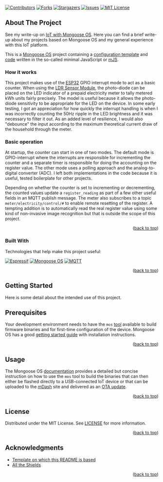 <a name="readme-top"></a>

[![Contributors][contributors-shield]][contributors-url]
[![Forks][forks-shield]][forks-url]
[![Stargazers][stars-shield]][stars-url]
[![Issues][issues-shield]][issues-url]
[![MIT License][license-shield]][license-url]

## About The Project

See my write-up on [IoT with Mongoose OS](https://tailucas.github.io/update/2023/06/07/iot-with-mongoose-os.html). Here you can find a brief write-up about my projects based on Mongoose OS and my general experience with this IoT platform.

This is a [Mongoose OS][mongoose-url] project containing a [configuration template][app-config-url] and [code][app-script-url] written in the so-called minimal JavaScript or [mJS](https://github.com/cesanta/mjs).

### How it works

This project makes use of the [ESP32][esp-url] GPIO interrupt mode to act as a basic counter. When using the [LDR Sensor Module][instructables-url], the photo-diode can be placed on the LED indicator of a prepaid electricity meter to tally metered kWh units fairly precisely. The model is useful because it allows the photo-diode sensitivity to be appropriate for the LED on the device. In some early testing, I got an appreciation for how quickly the interrupt handling is when I was incorrectly counting the 50Hz ripple in the LED brightness and it was necessary to filter it out. As an added level of resilience, I would also "debounce" the input according to the maximum theoretical current draw of the household through the meter.

### Basic operation

At startup, the counter can start in one of two modes. The default mode is GPIO-interrupt where the interrupts are responsible for incrementing the counter and a separate timer is responsible for doing the accounting on the register value. The other mode uses a polling approach and the analog-to-digital converter (ADC). I left both implementations in the code because it is useful, tested boilerplate for other projects.

Depending on whether the counter is set to incrementing or decrementing, the counted values update a `register_reading` as part of a few other useful fields in an MQTT publish message. The meter also subscribes to a topic `meter/electricity/control/#` to enable remote resetting of the register. A tempting addition is to automatically read the real register value using some kind of non-invasive image recognition but that is outside the scope of this project.

<p align="right">(<a href="#readme-top">back to top</a>)</p>

### Built With

Technologies that help make this project useful:

[![Espressif][esp-shield]][esp-url]
[![Mongoose OS][mongoose-shield]][mongoose-url]
[![MQTT][mqtt-shield]][mqtt-url]

<p align="right">(<a href="#readme-top">back to top</a>)</p>

<!-- GETTING STARTED -->
## Getting Started

Here is some detail about the intended use of this project.

## Prerequisites

Your development environment needs to have the `mos` [tool][mos-tool-url] available to build firmware binaries and for first-time configuration of the device. Mongoose OS has a good [getting started guide][mos-install-url] with installation instructions.

<p align="right">(<a href="#readme-top">back to top</a>)</p>

<!-- USAGE EXAMPLES -->
## Usage

The Mongoose OS [documentation](https://mongoose-os.com/docs/mongoose-os/userguide/build.md) provides a detailed but concise instruction on how to use the `mos` tool to build the binaries that can then either be flashed directly to a USB-connected IoT device or that can be uploaded to the [mDash][mdash-url] site and delivered as an [OTA update](https://mongoose-os.com/docs/mongoose-os/userguide/ota.md).

<p align="right">(<a href="#readme-top">back to top</a>)</p>

<!-- LICENSE -->
## License

Distributed under the MIT License. See [LICENSE](LICENSE) for more information.

<p align="right">(<a href="#readme-top">back to top</a>)</p>

<!-- ACKNOWLEDGMENTS -->
## Acknowledgments

* [Template on which this README is based](https://github.com/othneildrew/Best-README-Template)
* [All the Shields](https://github.com/progfay/shields-with-icon)

<p align="right">(<a href="#readme-top">back to top</a>)</p>

<!-- MARKDOWN LINKS & IMAGES -->
<!-- https://www.markdownguide.org/basic-syntax/#reference-style-links -->
[contributors-shield]: https://img.shields.io/github/contributors/tailucas/meter-app.svg?style=for-the-badge
[contributors-url]: https://github.com/tailucas/meter-app/graphs/contributors
[forks-shield]: https://img.shields.io/github/forks/tailucas/meter-app.svg?style=for-the-badge
[forks-url]: https://github.com/tailucas/meter-app/network/members
[stars-shield]: https://img.shields.io/github/stars/tailucas/meter-app.svg?style=for-the-badge
[stars-url]: https://github.com/tailucas/meter-app/stargazers
[issues-shield]: https://img.shields.io/github/issues/tailucas/meter-app.svg?style=for-the-badge
[issues-url]: https://github.com/tailucas/meter-app/issues
[license-shield]: https://img.shields.io/github/license/tailucas/meter-app.svg?style=for-the-badge
[license-url]: https://github.com/tailucas/meter-app/blob/main/LICENSE

[app-script-url]: https://github.com/tailucas/meter-app/blob/master/fs/init.js
[app-config-url]: https://github.com/tailucas/meter-app/blob/master/mos.yml

[esp-url]: https://www.espressif.com/
[esp-shield]: https://img.shields.io/static/v1?style=for-the-badge&message=Espressif&color=E7352C&logo=Espressif&logoColor=FFFFFF&label=
[instructables-url]: https://www.instructables.com/LDR-Sensor-Module-Users-Manual-V10/
[mdash-url]: https://mdash.net/home/
[mongoose-url]: https://mongoose-os.com/
[mongoose-shield]: https://img.shields.io/static/v1?style=for-the-badge&message=Mongoose&color=880000&logo=Mongoose&logoColor=FFFFFF&label=
[mos-tool-url]: https://mongoose-os.com/docs/mongoose-os/userguide/mos-tool.md
[mos-install-url]: https://mongoose-os.com/docs/mongoose-os/quickstart/setup.md
[mqtt-url]: https://mqtt.org/
[mqtt-shield]: https://img.shields.io/static/v1?style=for-the-badge&message=MQTT&color=660066&logo=MQTT&logoColor=FFFFFF&label=
